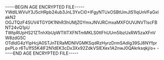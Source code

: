 -----BEGIN AGE ENCRYPTED FILE-----
YWdlLWVuY3J5cHRpb24ub3JnL3YxCi0+IFgyNTUxOSBtUmJlS1lqUnVFaGxlakN2
OGJTQzF4SUV4TGY0K1NhR3hUMjZGYmxJNVJRCmxaMXFOUVJNVTlscFBNT24vQ1pU
TWtpRUpHS21ZTnhXbUpWTlllTXFNTmMKLS0tIFhUUm5lbzUxRW5zaXFnVW8zdG5C
OTdldG4zYlpHcjA0STJnTERaMDNIVGMKSqdRzHyrzDrmSAdIg39SJ8NYfprpxPLo
r6Tu1fS5K4lF2N1dEK3cDx3Xx92ZdkVSlEXex1A2nwJ0QAkrksqkj/o=
-----END AGE ENCRYPTED FILE-----

